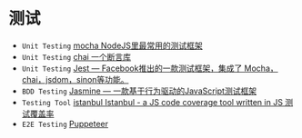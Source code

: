 # 测试
* `Unit Testing` [mocha NodeJS里最常用的测试框架](https://mochajs.org/)
* `Unit Testing` [chai 一个断言库](http://www.chaijs.com/api/)
* `Unit Testing` [Jest — Facebook推出的一款测试框架，集成了 Mocha，chai，jsdom，sinon等功能。](https://jestjs.io/)
* `BDD Testing` [Jasmine — 一款基于行为驱动的JavaScript测试框架](https://jasmine.github.io/)
* `Testing Tool` [istanbul Istanbul - a JS code coverage tool written in JS 测试覆盖率](https://github.com/gotwarlost/istanbul)
* `E2E Testing` [Puppeteer](https://github.com/GoogleChrome/puppeteer)